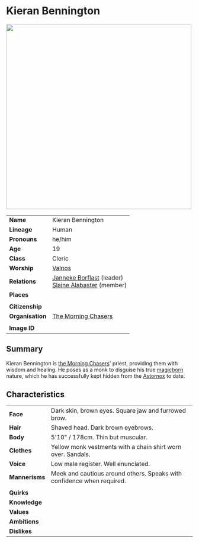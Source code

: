 # Kieran Bennington

<img src="https://raw.githubusercontent.com/jesskelsall/astarus-images/main/characters/portraits/imageid.png" height="500" />

|||
| --- | --- |
| **Name** | Kieran Bennington | character.3
| **Lineage** | Human |
| **Pronouns** | he/him |
| **Age** | 19 |
| **Class** | Cleric |
| **Worship** | [Valnos](../gods/deities/valnos.md) |
| **Relations** | [Janneke Borflast](janneke-borflast.md) (leader)<br>[Slaine Alabaster](slaine-alabaster.md) (member) |
| **Places** | |
|||
| **Citizenship** | |
| **Organisation** | [The Morning Chasers](../organisations/the-morning-chasers.md) |
|||
| **Image ID** | |

## Summary

Kieran Bennington is [the Morning Chasers](../organisations/the-morning-chasers.md)' priest, providing them with wisdom and healing. He poses as a monk to disguise his true [magicborn](../civilisations/kingdom-of-astor/magicborn.md) nature, which he has successfully kept hidden from the [Astornox](../organisations/astornox/astornox.md) to date.

## Characteristics

| | |
| --- | --- |
| **Face** | Dark skin, brown eyes. Square jaw and furrowed brow. | characteristics.2
| **Hair** | Shaved head. Dark brown eyebrows. |
| **Body** | 5'10" / 178cm. Thin but muscular. |
| **Clothes** | Yellow monk vestments with a chain shirt worn over. Sandals. |
| **Voice** | Low male register. Well enunciated. |
| **Mannerisms** | Meek and cautious around others. Speaks with confidence when required. |
| | |
| **Quirks** | |
| **Knowledge** | |
| **Values** | |
| **Ambitions** | |
| **Dislikes** | |
